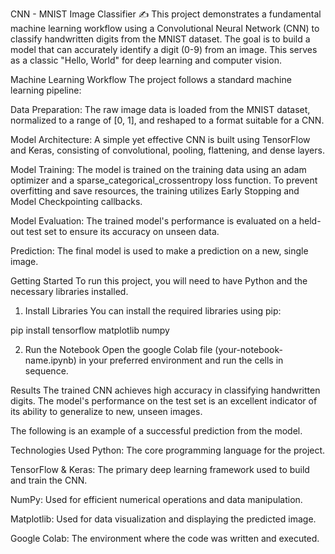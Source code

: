 CNN - MNIST Image Classifier ✍️
This project demonstrates a fundamental machine learning workflow using a Convolutional Neural Network (CNN) to classify handwritten digits from the MNIST dataset. The goal is to build a model that can accurately identify a digit (0-9) from an image. This serves as a classic "Hello, World" for deep learning and computer vision.

Machine Learning Workflow
The project follows a standard machine learning pipeline:

Data Preparation: The raw image data is loaded from the MNIST dataset, normalized to a range of [0, 1], and reshaped to a format suitable for a CNN.

Model Architecture: A simple yet effective CNN is built using TensorFlow and Keras, consisting of convolutional, pooling, flattening, and dense layers.

Model Training: The model is trained on the training data using an adam optimizer and a sparse_categorical_crossentropy loss function. To prevent overfitting and save resources, the training utilizes Early Stopping and Model Checkpointing callbacks.

Model Evaluation: The trained model's performance is evaluated on a held-out test set to ensure its accuracy on unseen data.

Prediction: The final model is used to make a prediction on a new, single image.

Getting Started
To run this project, you will need to have Python and the necessary libraries installed.

1. Install Libraries
You can install the required libraries using pip:

pip install tensorflow matplotlib numpy

2. Run the Notebook
Open the google Colab file (your-notebook-name.ipynb) in your preferred environment and run the cells in sequence.

Results
The trained CNN achieves high accuracy in classifying handwritten digits. The model's performance on the test set is an excellent indicator of its ability to generalize to new, unseen images.

The following is an example of a successful prediction from the model.

Technologies Used
Python: The core programming language for the project.

TensorFlow & Keras: The primary deep learning framework used to build and train the CNN.

NumPy: Used for efficient numerical operations and data manipulation.

Matplotlib: Used for data visualization and displaying the predicted image.

Google Colab: The environment where the code was written and executed.
